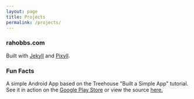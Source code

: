 ```yaml
---
layout: page
title: Projects
permalink: /projects/
---
```


<h3>rahobbs.com</h3>
<p>Built with <a href="http://jekyllrb.com/">Jekyll</a> and <a href="https://http://pixyll.com/">Pixyll</a>.</p>

 <h3>Fun Facts</h3>
 <p>A simple Android App based on the Treehouse "Built a Simple App" tutorial. See it in action on the <a href="https://play.google.com/store/apps/details?id=com.rahobbs.funfacts">Google Play Store</a> or view the source <a href="https://github.com/rahobbs/funfacts">here.</a></p>